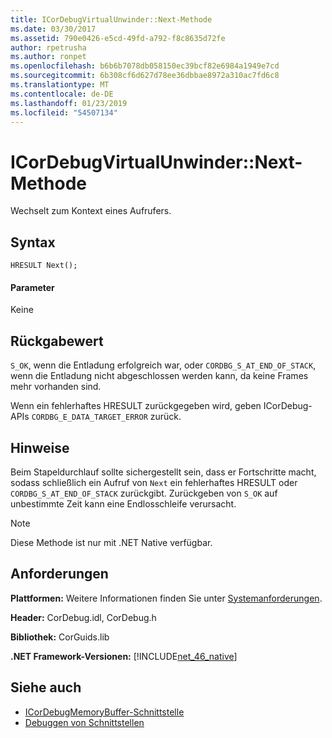 ```yaml
---
title: ICorDebugVirtualUnwinder::Next-Methode
ms.date: 03/30/2017
ms.assetid: 790e0426-e5cd-49fd-a792-f8c8635d72fe
author: rpetrusha
ms.author: ronpet
ms.openlocfilehash: b6b6b7078db058150ec39bcf82e6984a1949e7cd
ms.sourcegitcommit: 6b308cf6d627d78ee36dbbae8972a310ac7fd6c8
ms.translationtype: MT
ms.contentlocale: de-DE
ms.lasthandoff: 01/23/2019
ms.locfileid: "54507134"
---
```

# <a name="icordebugvirtualunwindernext-method"></a>ICorDebugVirtualUnwinder::Next-Methode
Wechselt zum Kontext eines Aufrufers.  
  
## <a name="syntax"></a>Syntax  
  
```  
HRESULT Next();  
```  
  
#### <a name="parameters"></a>Parameter  
 Keine  
  
## <a name="return-value"></a>Rückgabewert  
 `S_OK`, wenn die Entladung erfolgreich war, oder `CORDBG_S_AT_END_OF_STACK`, wenn die Entladung nicht abgeschlossen werden kann, da keine Frames mehr vorhanden sind.  
  
 Wenn ein fehlerhaftes HRESULT zurückgegeben wird, geben ICorDebug-APIs `CORDBG_E_DATA_TARGET_ERROR` zurück.  
  
## <a name="remarks"></a>Hinweise  
 Beim Stapeldurchlauf sollte sichergestellt sein, dass er Fortschritte macht, sodass schließlich ein Aufruf von `Next` ein fehlerhaftes HRESULT oder `CORDBG_S_AT_END_OF_STACK` zurückgibt. Zurückgeben von `S_OK` auf unbestimmte Zeit kann eine Endlosschleife verursacht.  
  
> [!NOTE]
>  Diese Methode ist nur mit .NET Native verfügbar.  
  
## <a name="requirements"></a>Anforderungen  
 **Plattformen:** Weitere Informationen finden Sie unter [Systemanforderungen](../../../../docs/framework/get-started/system-requirements.md).  
  
 **Header:** CorDebug.idl, CorDebug.h  
  
 **Bibliothek:** CorGuids.lib  
  
 **.NET Framework-Versionen:** [!INCLUDE[net_46_native](../../../../includes/net-46-native-md.md)]  
  
## <a name="see-also"></a>Siehe auch
- [ICorDebugMemoryBuffer-Schnittstelle](../../../../docs/framework/unmanaged-api/debugging/icordebugmemorybuffer-interface.md)
- [Debuggen von Schnittstellen](../../../../docs/framework/unmanaged-api/debugging/debugging-interfaces.md)

